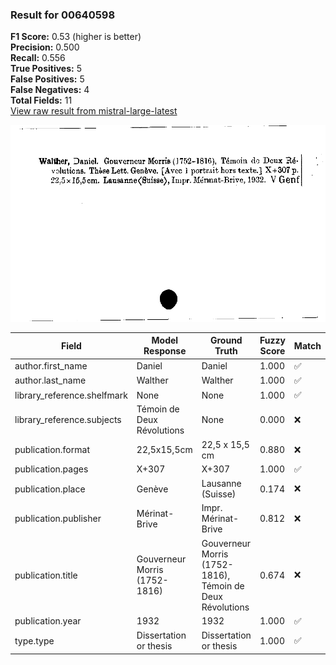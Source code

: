 ### Result for 00640598
**F1 Score:** 0.53 (higher is better)<br>**Precision:** 0.500<br>**Recall:** 0.556<br>**True Positives:** 5<br>**False Positives:** 5<br>**False Negatives:** 4<br>**Total Fields:** 11<br>[View raw result from mistral-large-latest](https://github.com/RISE-UNIBAS/humanities_data_benchmark/blob/main/results/2025-10-01/T0192/request_T0192_00640598.json)

<img src="https://github.com/RISE-UNIBAS/humanities_data_benchmark/blob/main/benchmarks/zettelkatalog/images/00640598.jpg?raw=true" alt="00640598" width="600px">

| Field | Model Response | Ground Truth | Fuzzy Score | Match |
|-------|----------------|--------------|-------------|-------|
| author.first_name | Daniel | Daniel | 1.000 | ✅ |
| author.last_name | Walther | Walther | 1.000 | ✅ |
| library_reference.shelfmark | None | None | 1.000 | ✅ |
| library_reference.subjects | Témoin de Deux Révolutions | None | 0.000 | ❌ |
| publication.format | 22,5x15,5cm | 22,5 x 15,5 cm | 0.880 | ❌ |
| publication.pages | X+307 | X+307 | 1.000 | ✅ |
| publication.place | Genève | Lausanne (Suisse) | 0.174 | ❌ |
| publication.publisher | Mérinat-Brive | Impr. Mérinat-Brive | 0.812 | ❌ |
| publication.title | Gouverneur Morris (1752-1816) | Gouverneur Morris (1752-1816), Témoin de Deux Révolutions | 0.674 | ❌ |
| publication.year | 1932 | 1932 | 1.000 | ✅ |
| type.type | Dissertation or thesis | Dissertation or thesis | 1.000 | ✅ |
